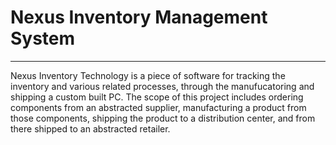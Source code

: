 # Nexus Inventory Management System
---
Nexus Inventory Technology is a piece of software for tracking the inventory and various related processes, through the manufucatoring and shipping a custom built PC.
The scope of this project includes ordering components from an abstracted supplier, manufacturing a product from those components, shipping the product to a distribution center, and from there shipped to an abstracted retailer.
